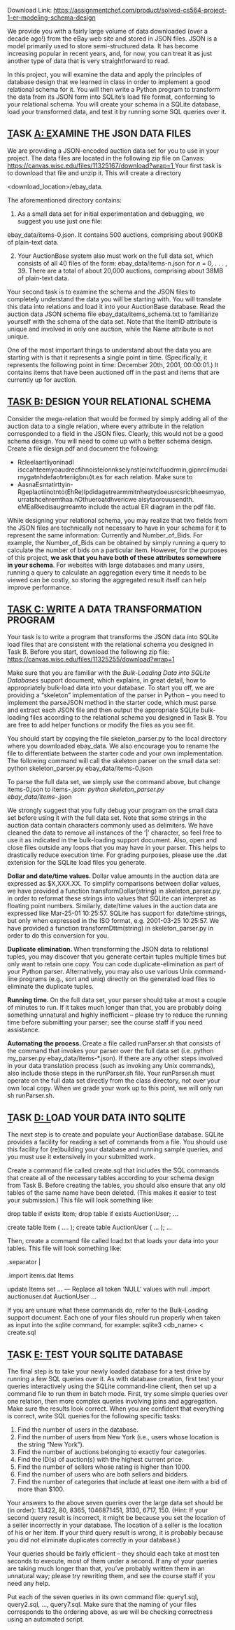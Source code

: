 Download Link: https://assignmentchef.com/product/solved-cs564-project-1-er-modeling-schema-design
<br>



We provide you with a fairly large volume of data downloaded (over a decade ago!) from the eBay web site and stored in JSON files. JSON is a model primarily used to store semi-structured data. It has become increasing popular in recent years, and, for now, you can treat it as just another type of data that is very straightforward to read.

In this project, you will examine the data and apply the principles of database design that we learned in class in order to implement a good relational schema for it. You will then write a Python program to transform the data from its JSON form into SQLite’s load file format, conforming to your relational schema. You will create your schema in a SQLite database, load your transformed data, and test it by running some SQL queries over it.

<h2><u>T</u>ASK <u>A: E</u>XAMINE THE JSON DATA FILES</h2>

We are providing a JSON-encoded auction data set for you to use in your project. The data files are located in the following zip file on Canvas: <a href="https://canvas.wisc.edu/files/11325167/download?wrap=1">https</a><a href="https://canvas.wisc.edu/files/11325167/download?wrap=1">://</a><a href="https://canvas.wisc.edu/files/11325167/download?wrap=1">canvas</a><a href="https://canvas.wisc.edu/files/11325167/download?wrap=1">.</a><a href="https://canvas.wisc.edu/files/11325167/download?wrap=1">wisc</a><a href="https://canvas.wisc.edu/files/11325167/download?wrap=1">.</a><a href="https://canvas.wisc.edu/files/11325167/download?wrap=1">edu</a><a href="https://canvas.wisc.edu/files/11325167/download?wrap=1">/</a><a href="https://canvas.wisc.edu/files/11325167/download?wrap=1">files</a><a href="https://canvas.wisc.edu/files/11325167/download?wrap=1">/11325167/</a><a href="https://canvas.wisc.edu/files/11325167/download?wrap=1">d</a><a href="https://canvas.wisc.edu/files/11325167/download?wrap=1">o</a><a href="https://canvas.wisc.edu/files/11325167/download?wrap=1">wnl</a><a href="https://canvas.wisc.edu/files/11325167/download?wrap=1">o</a><a href="https://canvas.wisc.edu/files/11325167/download?wrap=1">ad</a><a href="https://canvas.wisc.edu/files/11325167/download?wrap=1">?</a><a href="https://canvas.wisc.edu/files/11325167/download?wrap=1">wrap</a><a href="https://canvas.wisc.edu/files/11325167/download?wrap=1">=</a><a href="https://canvas.wisc.edu/files/11325167/download?wrap=1">1 </a>Your first task is to download that file and unzip it. This will create a directory

&lt;download_location&gt;/ebay_data.

The aforementioned directory contains:

<ol>

 <li>As a small data set for initial experimentation and debugging, we suggest you use just one file:</li>

</ol>

ebay_data/items-0.json. It contains 500 auctions, comprising about 900KB of plain-text data.

<ol start="2">

 <li>Your AuctionBase system also must work on the full data set, which consists of all 40 files of the form: ebay_data/items-n.json for <em>n </em>= 0, . . . , 39. There are a total of about 20,000 auctions, comprising about 38MB of plain-text data.</li>

</ol>

Your second task is to examine the schema and the JSON files to completely understand the data you will be starting with. You will translate this data into relations and load it into your AuctionBase database. Read the auction data JSON schema file ebay_data/items_schema.txt to familiarize yourself with the schema of the data set. Note that the ItemID attribute is unique and involved in only one auction, while the Name attribute is not unique.

One of the most important things to understand about the data you are starting with is that it represents a single point in time. (Specifically, it represents the following point in time: December 20th, 2001, 00:00:01.) It contains items that have been auctioned off in the past and items that are currently up for auction.

<h2><u>TASK </u><u>B: D</u>ESIGN YOUR RELATIONAL SCHEMA</h2>

Consider the mega-relation that would be formed by simply adding all of the auction data to a single relation, where every attribute in the relation corresponded to a field in the JSON files. Clearly, this would not be a good schema design. You will need to come up with a better schema design. Create a file design.pdf and document the following:

<ul>

 <li>Rcleelaartliyoninadl isccahteemyoaudrecfihnoisteionnkseiynst(einxtclfuodrmin,gipnrcilmudairnygatnhdefaotrteriigbnu)t.es for each relation. Make sure to</li>

 <li>AasnaEsntatirttyin-Rgeplaotiinotnto(EhRe)lpdidagetrearmmitnheatydoeusrcsricbheesmyao,urratshcehremthaa.nOthueroatdhvericwe aisytaorouusendth. eMEaRkedisaugrreamto include the actual ER diagram in the pdf file.</li>

</ul>

While designing your relational schema, you may realize that two fields from the JSON files are technically not necessary to have in your schema for it to represent the same information: Currently and Number_of_Bids. For example, the Number_of_Bids can be obtained by simply running a query to calculate the number of bids on a particular item. However, for the purposes of this project, <strong>we ask that you have both of these attributes somewhere in your schema</strong>. For websites with large databases and many users, running a query to calculate an aggregation every time it needs to be viewed can be costly, so storing the aggregated result itself can help improve performance.

<h2><u>TASK </u><u>C: W</u>RITE A DATA TRANSFORMATION PROGRAM</h2>

Your task is to write a program that transforms the JSON data into SQLite load files that are consistent with the relational schema you designed in Task B. Before you start, download the following zip file: <a href="https://canvas.wisc.edu/files/11325255/download?wrap=1">https</a><a href="https://canvas.wisc.edu/files/11325255/download?wrap=1">://</a><a href="https://canvas.wisc.edu/files/11325255/download?wrap=1">canvas</a><a href="https://canvas.wisc.edu/files/11325255/download?wrap=1">.</a><a href="https://canvas.wisc.edu/files/11325255/download?wrap=1">wisc</a><a href="https://canvas.wisc.edu/files/11325255/download?wrap=1">.</a><a href="https://canvas.wisc.edu/files/11325255/download?wrap=1">edu</a><a href="https://canvas.wisc.edu/files/11325255/download?wrap=1">/</a><a href="https://canvas.wisc.edu/files/11325255/download?wrap=1">files</a><a href="https://canvas.wisc.edu/files/11325255/download?wrap=1">/11325255/</a><a href="https://canvas.wisc.edu/files/11325255/download?wrap=1">d</a><a href="https://canvas.wisc.edu/files/11325255/download?wrap=1">o</a><a href="https://canvas.wisc.edu/files/11325255/download?wrap=1">wnl</a><a href="https://canvas.wisc.edu/files/11325255/download?wrap=1">o</a><a href="https://canvas.wisc.edu/files/11325255/download?wrap=1">ad</a><a href="https://canvas.wisc.edu/files/11325255/download?wrap=1">?</a><a href="https://canvas.wisc.edu/files/11325255/download?wrap=1">wrap</a><a href="https://canvas.wisc.edu/files/11325255/download?wrap=1">=</a><a href="https://canvas.wisc.edu/files/11325255/download?wrap=1">1</a>

Make sure that you are familiar with the <em>Bulk-Loading Data into SQLite Databases </em>support document, which explains, in great detail, how to appropriately bulk-load data into your database. To start you off, we are providing a “skeleton” implementation of the parser in Python – you need to implement the parseJSON method in the starter code, which must parse and extract each JSON file and then output the appropriate SQLite bulk-loading files according to the relational schema you designed in Task B. You are free to add helper functions or modify the files as you see fit.

You should start by copying the file skeleton_parser.py to the local directory where you downloaded ebay_data. We also encourage you to rename the file to differentiate between the starter code and your own implementation. The following command will call the skeleton parser on the small data set: python skeleton_parser.py ebay_data/items-0.json

To parse the full data set, we simply use the command above, but change items-0.json to items-*.json: python skeleton_parser.py ebay_data/items-*.json

We strongly suggest that you fully debug your program on the small data set before using it with the full data set. Note that some strings in the auction data contain characters commonly used as delimiters. We have cleaned the data to remove all instances of the ’|’ character, so feel free to use it as indicated in the bulk-loading support document. Also, open and close files outside any loops that you may have in your parser. This helps to drastically reduce execution time. For grading purposes, please use the .dat extension for the SQLite load files you generate.

<strong>Dollar and date/time values. </strong>Dollar value amounts in the auction data are expressed as $X,XXX.XX. To simplify comparisons between dollar values, we have provided a function transformDollar(string) in skeleton_parser.py, in order to reformat these strings into values that SQLite can interpret as floating point numbers. Similarly, date/time values in the auction data are expressed like Mar-25-01 10:25:57. SQLite has support for date/time strings, but only when expressed in the ISO format, e.g. 2001-03-25 10:25:57. We have provided a function transformDttm(string) in skeleton_parser.py in order to do this conversion for you.

<strong>Duplicate elimination. </strong>When transforming the JSON data to relational tuples, you may discover that you generate certain tuples multiple times but only want to retain one copy. You can code duplicate-elimination as part of your Python parser. Alternatively, you may also use various Unix command-line programs (e.g., sort and uniq) directly on the generated load files to eliminate the duplicate tuples.

<strong>Running time. </strong>On the full data set, your parser should take at most a couple of minutes to run. If it takes much longer than that, you are probably doing something unnatural and highly inefficient – please try to reduce the running time before submitting your parser; see the course staff if you need assistance.

<strong>Automating the process. </strong>Create a file called runParser.sh that consists of the command that invokes your parser over the full data set (i.e. python my_parser.py ebay_data/items-*.json). If there are any other steps involved in your data translation process (such as invoking any Unix commands), also include those steps in the runParser.sh file. Your runParser.sh must operate on the full data set directly from the class directory, not over your own local copy. When we grade your work up to this point, we will only run sh runParser.sh.

<h2><u>T</u>ASK <u>D: L</u>OAD YOUR DATA INTO SQLITE</h2>

The next step is to create and populate your AuctionBase database. SQLite provides a facility for reading a set of commands from a file. You should use this facility for (re)building your database and running sample queries, and you must use it extensively in your submitted work.

Create a command file called create.sql that includes the SQL commands that create all of the necessary tables according to your schema design from Task B. Before creating the tables, you should also ensure that any old tables of the same name have been deleted. (This makes it easier to test your submission.) This file will look something like:

drop table if exists Item; drop table if exists AuctionUser; …

create table Item ( …. ); create table AuctionUser ( … ); …

Then, create a command file called load.txt that loads your data into your tables. This file will look something like:

.separator |

.import items.dat Items

update Items set … — Replace all token ‘NULL‘ values with null .import auctionuser.dat AuctionUser …

If you are unsure what these commands do, refer to the Bulk-Loading support document. Each one of your files should run properly when taken as input into the sqlite command, for example: sqlite3 &lt;db_name&gt; &lt; create.sql

<h2><u>T</u>ASK <u>E: T</u>EST YOUR SQLITE DATABASE</h2>

The final step is to take your newly loaded database for a test drive by running a few SQL queries over it. As with database creation, first test your queries interactively using the SQLite command-line client, then set up a command file to run them in batch mode. First, try some simple queries over one relation, then more complex queries involving joins and aggregation. Make sure the results look correct. When you are confident that everything is correct, write SQL queries for the following specific tasks:

<ol>

 <li>Find the number of users in the database.</li>

 <li>Find the number of users from New York (i.e., users whose location is the string “New York”).</li>

 <li>Find the number of auctions belonging to exactly four categories.</li>

 <li>Find the ID(s) of auction(s) with the highest current price.</li>

 <li>Find the number of sellers whose rating is higher than 1000.</li>

 <li>Find the number of users who are both sellers and bidders.</li>

 <li>Find the number of categories that include at least one item with a bid of more than $100.</li>

</ol>

Your answers to the above seven queries over the large data set should be (in order): 13422, 80, 8365, 1046871451, 3130, 6717, 150. (Hint: If your second query result is incorrect, it might be because you set the location of a seller incorrectly in your database. The location of a seller is the location of his or her item. If your third query result is wrong, it is probably because you did not eliminate duplicates correctly in your database.)

Your queries should be fairly efficient – they should each take at most ten seconds to execute, most of them under a second. If any of your queries are taking much longer than that, you’ve probably written them in an unnatural way; please try rewriting them, and see the course staff if you need any help.

Put each of the seven queries in its own command file: query1.sql, query2.sql, …, query7.sql. Make sure that the naming of your files corresponds to the ordering above, as we will be checking correctness using an automated script.